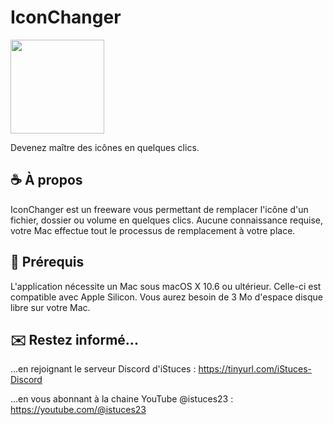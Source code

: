 # IconChanger
<a href="https://zupimages.net/viewer.php?id=23/19/bd4x.png"><img img width="150" src="https://zupimages.net/up/23/19/bd4x.png" alt="" /></a>

Devenez maître des icônes en quelques clics.

## ☕️ À propos
IconChanger est un freeware vous permettant de remplacer l'icône d'un fichier, dossier ou volume en quelques clics. Aucune connaissance requise, votre Mac effectue tout le processus de remplacement à votre place.

## 🚀 Prérequis
L'application nécessite un Mac sous macOS X 10.6 ou ultérieur. Celle-ci est compatible avec Apple Silicon.
Vous aurez besoin de 3 Mo d'espace disque libre sur votre Mac.

## ✉️ Restez informé...
...en rejoignant le serveur Discord d'iStuces : https://tinyurl.com/iStuces-Discord

...en vous abonnant à la chaine YouTube @istuces23 : https://youtube.com/@istuces23
